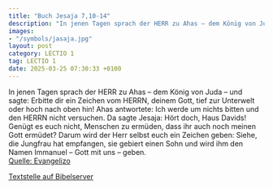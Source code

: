 ```yaml
---
title: "Buch Jesaja 7,10-14"
description: "In jenen Tagen sprach der HERR zu Ahas – dem König von Juda – und sagte: Erbitte dir ein Zeichen vom HERRN, deinem Gott, tief zur Unterwelt oder hoch nach oben hin! Ahas antwortete: Ich werde um nichts bitten und den HERRN nicht versuchen. Da sagte Jesaja: Hört doch, Haus Davids!...."
images:
- "/symbols/jasaja.jpg"
layout: post
category: LECTIO 1
tag: LECTIO 1
date: 2025-03-25 07:30:33 +0100
---
```

In jenen Tagen sprach der HERR zu Ahas – dem König von Juda – und sagte:
Erbitte dir ein Zeichen vom HERRN, deinem Gott, tief zur Unterwelt oder hoch nach oben hin!
Ahas antwortete: Ich werde um nichts bitten und den HERRN nicht versuchen.
Da sagte Jesaja: Hört doch, Haus Davids! Genügt es euch nicht, Menschen zu ermüden, dass ihr auch noch meinen Gott ermüdet?
Darum wird der Herr selbst euch ein Zeichen geben: Siehe, die Jungfrau hat empfangen, sie gebiert einen Sohn und wird ihm den Namen Immanuel – Gott mit uns – geben.<!--more--><br>
[Quelle: Evangelizo](https://evangeliumtagfuertag.org/DE/gospel)

[Textstelle auf Bibelserver](https://www.bibleserver.com/EU/Jesaja7,10-14)
